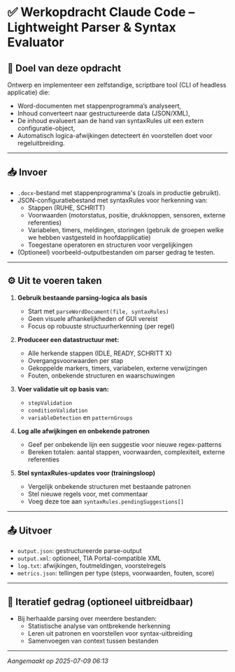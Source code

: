 # ✅ Werkopdracht Claude Code – Lightweight Parser & Syntax Evaluator

## 🎯 Doel van deze opdracht
Ontwerp en implementeer een zelfstandige, scriptbare tool (CLI of headless applicatie) die:
- Word-documenten met stappenprogramma’s analyseert,
- Inhoud converteert naar gestructureerde data (JSON/XML),
- De inhoud evalueert aan de hand van syntaxRules uit een extern configuratie-object,
- Automatisch logica-afwijkingen detecteert én voorstellen doet voor regeluitbreiding.

---

## 📥 Invoer
- `.docx`-bestand met stappenprogramma's (zoals in productie gebruikt).
- JSON-configuratiebestand met syntaxRules voor herkenning van:
  - Stappen (RUHE, SCHRITT)
  - Voorwaarden (motorstatus, positie, drukknoppen, sensoren, externe referenties)
  - Variabelen, timers, meldingen, storingen (gebruik de groepen welke we hebben vastgesteld in hoofdapplicatie)
  - Toegestane operatoren en structuren voor vergelijkingen
- (Optioneel) voorbeeld-outputbestanden om parser gedrag te testen.

---

## ⚙️ Uit te voeren taken
1. **Gebruik bestaande parsing-logica als basis**
   - Start met `parseWordDocument(file, syntaxRules)`
   - Geen visuele afhankelijkheden of GUI vereist
   - Focus op robuuste structuurherkenning (per regel)

2. **Produceer een datastructuur met:**
   - Alle herkende stappen (IDLE, READY, SCHRITT X)
   - Overgangsvoorwaarden per stap
   - Gekoppelde markers, timers, variabelen, externe verwijzingen
   - Fouten, onbekende structuren en waarschuwingen

3. **Voer validatie uit op basis van:**
   - `stepValidation`
   - `conditionValidation`
   - `variableDetection` en `patternGroups`

4. **Log alle afwijkingen en onbekende patronen**
   - Geef per onbekende lijn een suggestie voor nieuwe regex-patterns
   - Bereken totalen: aantal stappen, voorwaarden, complexiteit, externe referenties

5. **Stel syntaxRules-updates voor (trainingsloop)**
   - Vergelijk onbekende structuren met bestaande patronen
   - Stel nieuwe regels voor, met commentaar
   - Voeg deze toe aan `syntaxRules.pendingSuggestions[]`

---

## 📤 Uitvoer
- `output.json`: gestructureerde parse-output
- `output.xml`: optioneel, TIA Portal-compatible XML
- `log.txt`: afwijkingen, foutmeldingen, voorstelregels
- `metrics.json`: tellingen per type (steps, voorwaarden, fouten, score)

---

## 🔁 Iteratief gedrag (optioneel uitbreidbaar)
- Bij herhaalde parsing over meerdere bestanden:
  - Statistische analyse van ontbrekende herkenning
  - Leren uit patronen en voorstellen voor syntax-uitbreiding
  - Samenvoegen van context tussen bestanden

---

_Aangemaakt op 2025-07-09 06:13_
